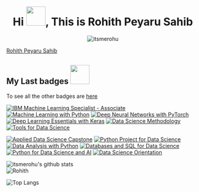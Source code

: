 
<h1 align="center">Hi <img src = "https://raw.githubusercontent.com/MartinHeinz/MartinHeinz/master/wave.gif" width="50" height="50">, This is Rohith Peyaru Sahib</h1>
<p align="center"> <img src="https://komarev.com/ghpvc/?username=itsmerohu" alt="itsmerohu" /> </p>


<div class="badge-base LI-profile-badge" data-locale="en_US" data-size="medium" data-theme="dark" data-type="VERTICAL" data-vanity="rohith-peyaru-sahib" data-version="v1">
  <a class="badge-base__link LI-simple-link" href="https://in.linkedin.com/in/rohith-peyaru-sahib?trk=profile-badge">Rohith Peyaru Sahib</a>

<h2> My Last badges <img src = "https://media.giphy.com/media/3orifgYbnsq43eFsdO/giphy.gif" width="50"> </h2>

To see all the other badges are [here](https://www.credly.com/users/rohith-p.eaaa0c70/badges)

<!--START_SECTION:badges-->
[![IBM Machine Learning Specialist - Associate](https://images.credly.com/size/100x100/images/77dcb042-b420-42f3-9d9d-bb1e0d9dcf60/image.png)](https://www.credly.com/badges/b4ade293-be19-49e6-a4cc-b9a08c2fe4ff)
[![Machine Learning with Python](https://images.credly.com/size/100x100/images/5ae9bf9e-da6e-4cec-82eb-d2b4cfea9751/Machine_Learning_with_Python.png)](https://www.credly.com/badges/93ffb6be-23ad-4ca3-be2a-431223d13509)
[![Deep Neural Networks with PyTorch](https://images.credly.com/size/100x100/images/6be9e507-9096-4e18-aef8-e60893ed36c6/IBM_AI_-Deep_Neural_Networks_with_PyTorch.png)](https://www.credly.com/badges/ee444137-3880-4e17-8ed2-5c885d1d2aec)
[![Deep Learning Essentials with Keras](https://images.credly.com/size/100x100/images/5e544cd5-d368-4f16-8348-5abfd71bd049/IBM_AI_-Deep_Learning_Essentials_with_Keras.png)](https://www.credly.com/badges/cf596eb8-a15b-4ae0-b3d4-7fdf0f150c99)
[![Data Science Methodology](https://images.credly.com/size/100x100/images/46defa53-a922-47bd-94ea-b43488f5cd8a/Data_Science_Methodology_Foundational.png)](https://www.credly.com/badges/186b3132-077f-4572-bcfa-660f3440a73a)
[![Tools for Data Science](https://images.credly.com/size/100x100/images/60cf69ce-6129-425d-9a42-7732fa07da1e/Tools_for_Data_Science_Foundational.png)](https://www.credly.com/badges/34b039d8-a45f-40f6-a240-350c70cf56d5)

[![Applied Data Science Capstone](https://images.credly.com/size/100x100/images/169512d3-cef6-43e3-bec8-e6af2723a076/image.png)](https://www.credly.com/badges/a92eddc2-0868-47da-b9f5-ce23c52c9029)
[![Python Project for Data Science](https://images.credly.com/size/100x100/images/7d06faf8-c754-4ecd-8ab1-2115826b03c6/Python_Project_for_Data_Science.png)](https://www.credly.com/badges/78d3b857-8831-4c75-b6e9-aef61add17ad)
[![Data Analysis with Python](https://images.credly.com/size/100x100/images/fa39f4f0-174a-4886-b821-6a37d42b8b3a/Cognitive_Class_-_Data_Analysis_w_Python.png)](https://www.credly.com/badges/f62197db-aca8-4f26-b70e-190bcaa368fc)
[![Databases and SQL for Data Science](https://images.credly.com/size/100x100/images/594e0ab7-c864-4d9a-9987-3a903ec3f06a/Cognitive_Class_-_DB_and_SQL_for_Data_Sci.png)](https://www.credly.com/badges/1afb907d-2cfd-44c0-8c8d-db12a6962105)
[![Python for Data Science and AI](https://images.credly.com/size/100x100/images/0571ab1d-f43b-43d9-9c68-8ebd0ebd61b7/Python_for_Data_Sci_and_AI_Foundational.png)](https://www.credly.com/badges/f54aabc0-8571-4046-8098-e17c2b7fea14)
[![Data Science Orientation](https://images.credly.com/size/100x100/images/5fc2d535-e716-46c4-881a-f4822b8da0e5/Cognitive_Class_-_What_is_Data_Science.png)](https://www.credly.com/badges/2764d65c-0930-4166-be44-bb01f7389484)
<!--END_SECTION:badges-->



  
 ![itsmerohu's github stats](https://github-readme-stats.vercel.app/api?username=itsmerohu&bg_color=30,e96443,904e95&title_color=fff&text_color=fff)  
 <img align="center" src="https://github-readme-streak-stats.herokuapp.com/?user=itsmerohu&show_icons=true&theme=cobalt" alt="Rohith" />
  

![Top Langs](https://github-readme-stats.vercel.app/api/top-langs/?username=itsmerohu&show_icons=true&theme=cobalt)
</div>
    
